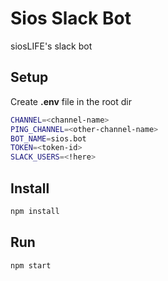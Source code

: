 # Sios Slack Bot
siosLIFE's slack bot

## Setup

Create **.env** file in the root dir

```sh
CHANNEL=<channel-name>
PING_CHANNEL=<other-channel-name>
BOT_NAME=sios.bot
TOKEN=<token-id>
SLACK_USERS=<!here>
```

## Install
```sh
npm install
```

## Run
```sh
npm start
```